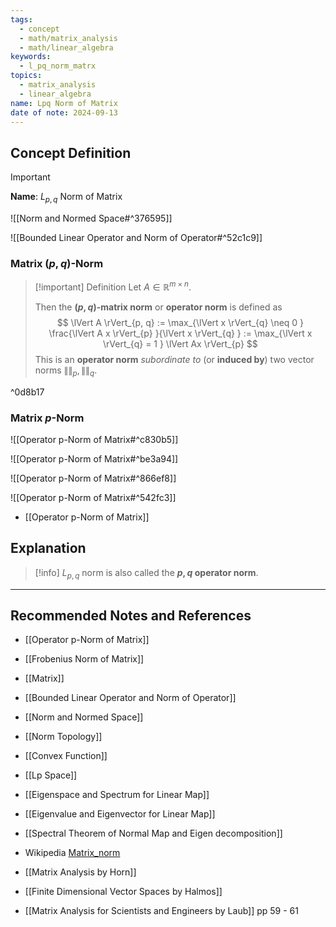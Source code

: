 ```yaml
---
tags:
  - concept
  - math/matrix_analysis
  - math/linear_algebra
keywords:
  - l_pq_norm_matrx
topics:
  - matrix_analysis
  - linear_algebra
name: Lpq Norm of Matrix
date of note: 2024-09-13
---
```


## Concept Definition

>[!important]
>**Name**: $L_{p,q}$ Norm of Matrix

![[Norm and Normed Space#^376595]]

![[Bounded Linear Operator and Norm of Operator#^52c1c9]]


### Matrix $(p,q)$-Norm

>[!important] Definition
>Let $A \in \mathbb{R}^{m\times n}$. 
>
>Then the **$(p,q)$-matrix norm** or **operator norm** is defined as 
>$$
>\lVert A \rVert_{p, q} := \max_{\lVert x \rVert_{q} \neq 0 } \frac{\lVert A x \rVert_{p} }{\lVert x \rVert_{q} } := \max_{\lVert x \rVert_{q} = 1 } \lVert Ax \rVert_{p} 
>$$
>This is an **operator norm** _subordinate to_ (or **induced by**) two vector norms $\lVert  \rVert_{p}, \lVert  \rVert_{q}.$

^0d8b17

### Matrix $p$-Norm

![[Operator p-Norm of Matrix#^c830b5]]

![[Operator p-Norm of Matrix#^be3a94]]

![[Operator p-Norm of Matrix#^866ef8]]

![[Operator p-Norm of Matrix#^542fc3]]

- [[Operator p-Norm of Matrix]]


## Explanation

>[!info]
>$L_{p,q}$ norm is also called the **$p,q$ operator norm**.



-----------
##  Recommended Notes and References


- [[Operator p-Norm of Matrix]]
- [[Frobenius Norm of Matrix]]
- [[Matrix]]

- [[Bounded Linear Operator and Norm of Operator]]
- [[Norm and Normed Space]]
- [[Norm Topology]]
- [[Convex Function]]


- [[Lp Space]]
- [[Eigenspace and Spectrum for Linear Map]]
- [[Eigenvalue and Eigenvector for Linear Map]]
- [[Spectral Theorem of Normal Map and Eigen decomposition]]
- Wikipedia [Matrix_norm](https://en.wikipedia.org/wiki/Matrix_norm)


- [[Matrix Analysis by Horn]]
- [[Finite Dimensional Vector Spaces by Halmos]]
- [[Matrix Analysis for Scientists and Engineers by Laub]] pp 59 - 61